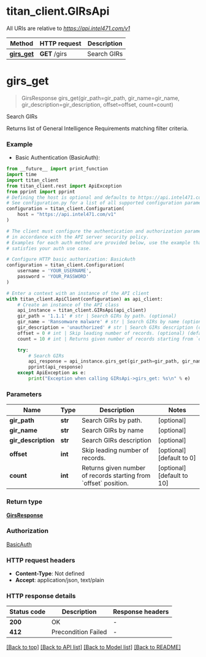 # titan_client.GIRsApi

All URIs are relative to *https://api.intel471.com/v1*

Method | HTTP request | Description
------------- | ------------- | -------------
[**girs_get**](GIRsApi.md#girs_get) | **GET** /girs | Search GIRs


# **girs_get**
> GirsResponse girs_get(gir_path=gir_path, gir_name=gir_name, gir_description=gir_description, offset=offset, count=count)

Search GIRs

Returns list of General Intelligence Requirements matching filter criteria.

### Example

* Basic Authentication (BasicAuth):
```python
from __future__ import print_function
import time
import titan_client
from titan_client.rest import ApiException
from pprint import pprint
# Defining the host is optional and defaults to https://api.intel471.com/v1
# See configuration.py for a list of all supported configuration parameters.
configuration = titan_client.Configuration(
    host = "https://api.intel471.com/v1"
)

# The client must configure the authentication and authorization parameters
# in accordance with the API server security policy.
# Examples for each auth method are provided below, use the example that
# satisfies your auth use case.

# Configure HTTP basic authorization: BasicAuth
configuration = titan_client.Configuration(
    username = 'YOUR_USERNAME',
    password = 'YOUR_PASSWORD'
)

# Enter a context with an instance of the API client
with titan_client.ApiClient(configuration) as api_client:
    # Create an instance of the API class
    api_instance = titan_client.GIRsApi(api_client)
    gir_path = '1.1.1' # str | Search GIRs by path. (optional)
    gir_name = 'Ransomware malware' # str | Search GIRs by name (optional)
    gir_description = 'unauthorized' # str | Search GIRs description (optional)
    offset = 0 # int | Skip leading number of records. (optional) (default to 0)
    count = 10 # int | Returns given number of records starting from `offset` position. (optional) (default to 10)

    try:
        # Search GIRs
        api_response = api_instance.girs_get(gir_path=gir_path, gir_name=gir_name, gir_description=gir_description, offset=offset, count=count)
        pprint(api_response)
    except ApiException as e:
        print("Exception when calling GIRsApi->girs_get: %s\n" % e)
```

### Parameters

Name | Type | Description  | Notes
------------- | ------------- | ------------- | -------------
 **gir_path** | **str**| Search GIRs by path. | [optional] 
 **gir_name** | **str**| Search GIRs by name | [optional] 
 **gir_description** | **str**| Search GIRs description | [optional] 
 **offset** | **int**| Skip leading number of records. | [optional] [default to 0]
 **count** | **int**| Returns given number of records starting from &#x60;offset&#x60; position. | [optional] [default to 10]

### Return type

[**GirsResponse**](GirsResponse.md)

### Authorization

[BasicAuth](../README.md#BasicAuth)

### HTTP request headers

 - **Content-Type**: Not defined
 - **Accept**: application/json, text/plain

### HTTP response details
| Status code | Description | Response headers |
|-------------|-------------|------------------|
**200** | OK |  -  |
**412** | Precondition Failed |  -  |

[[Back to top]](#) [[Back to API list]](../README.md#documentation-for-api-endpoints) [[Back to Model list]](../README.md#documentation-for-models) [[Back to README]](../README.md)

